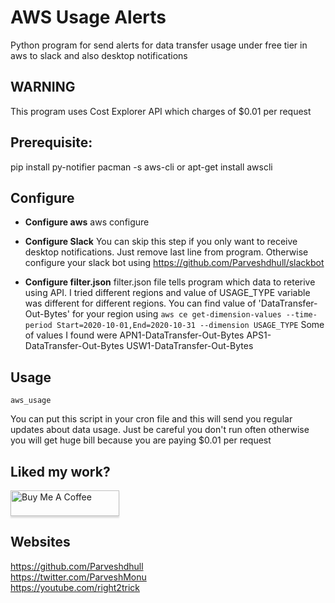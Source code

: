 # AWS Usage Alerts

Python program for send alerts for data transfer usage under free tier in aws to slack and also desktop notifications


## WARNING
This program uses Cost Explorer API which charges of $0.01 per request 

## Prerequisite:
pip install py-notifier
pacman -s aws-cli or apt-get install awscli

## Configure
* **Configure aws**
	aws configure

* **Configure Slack**
You can skip this step if you only want to receive desktop notifications. Just remove last line from program. Otherwise configure your slack bot using
https://github.com/Parveshdhull/slackbot
* **Configure filter.json**
filter.json file tells program which data to reterive using API. I tried different regions and value of USAGE_TYPE variable was different for different regions. You can find value of 'DataTransfer-Out-Bytes' for your region using
```aws ce get-dimension-values --time-period Start=2020-10-01,End=2020-10-31 --dimension USAGE_TYPE```
Some of values I found were
    APN1-DataTransfer-Out-Bytes
    APS1-DataTransfer-Out-Bytes
    USW1-DataTransfer-Out-Bytes

## Usage

	aws_usage

You can put this script in your cron file and this will send you regular updates about data usage. Just be careful you don't run often otherwise you will get huge bill because you are paying $0.01 per request 


## Liked my work?
<a href="https://www.buymeacoffee.com/parveshmonu" target="_blank"><img src="https://www.buymeacoffee.com/assets/img/custom_images/orange_img.png" alt="Buy Me A Coffee" style="height: 41px !important;width: 174px !important;box-shadow: 0px 3px 2px 0px rgba(190, 190, 190, 0.5) !important;-webkit-box-shadow: 0px 3px 2px 0px rgba(190, 190, 190, 0.5) !important;" ></a>

## Websites
https://github.com/Parveshdhull
<br />https://twitter.com/ParveshMonu
<br />https://youtube.com/right2trick
